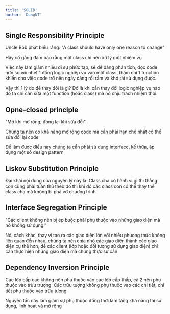 ```yaml
---
title: 'SOLID'
author: 'DungNT'
---
```

## Single Responsibility Principle

Uncle Bob phát biểu rằng: "A class should have only one reason to change"

Hãy cố gắng đảm bảo rằng một class chỉ nên xử lý một nhiệm vụ 

Việc này làm giảm nhiều đi sự phức tạp, sẽ dễ dàng phân tích, đọc code hơn so với nhét 1 đống logic nghiệp vụ vào một class, thậm chí 1 function khiến cho việc code trở nên ngày càng rối rắm và khó tái sử dụng được.

Vậy thì 1 lý do để thay đổi là gì? Đó là khi cần thay đổi logic nghiệp vụ nào đó ta chỉ cần sửa một function (hoặc class) mà nó chịu trách nhiệm thôi.

## Opne-closed principle

"Mở khi mở rộng, đóng lại khi sửa đổi". 

Chúng ta nên có khả năng mở rộng code mà cần phải hạn chế nhất có thể sửa đổi lại code

Để làm được điều này chúng ta cần phải sử dụng interface, kế thừa, áp dụng một số design pattern

## Liskov Substitution Principle

Đại khái nội dung của nguyên lý này là: Class cha có hành vi gì thì thằng con cũng phải tuân thủ theo đó thì khi đó các class con có thể thay thế class cha mà không bị phá vỡ chương trình

## Interface Segregation Principle

"Các client không nên bị ép buộc phải phụ thuộc vào những giao diện mà nó không sử dụng."

Nói cách khác, thay vì tạo ra các giao diện lớn với nhiều phương thức không liên quan đến nhau, chúng ta nên chia nhỏ các giao diện thành các giao diện cụ thể hơn, để các client (lớp hoặc đối tượng sử dụng giao diện) chỉ cần thực hiện những giao diện mà chúng thực sự cần.


## Dependency Inversion Principle

Các lớp cấp cao không nên phụ thuộc vào các lớp cấp thấp, cả 2 nên phụ thuộc vào trừu trượng. Các trừu tượng không phụ thuộc vào các chi tiết, chi tiết phụ thuộc vào trừu tượng 

Nguyên tắc này làm giảm sự phụ thuộc đồng thời làm tăng khả năng tái sử dụng, linh hoạt và mở rộng







